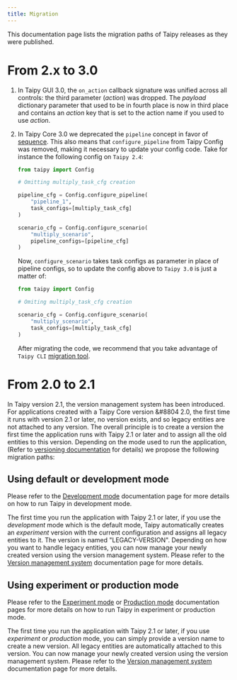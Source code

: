 ```yaml
---
title: Migration
---
```


This documentation page lists the migration paths of Taipy releases as they were published.

# From 2.x to 3.0

1. In Taipy GUI 3.0, the `on_action` callback signature was unified across all controls: the third
    parameter (*action*) was dropped. The *payload* dictionary parameter that used to be in fourth
    place is now in third place and contains an *action* key that is set to the action name if you
    used to use *action*.

2. In Taipy Core 3.0 we deprecated the `pipeline` concept in favor of
    [sequence](../manuals/userman/sdm/sequence/index.md). This also means that `configure_pipeline`
    from Taipy Config was removed, making it necessary to update your config code. Take for
    instance the following config on `Taipy 2.4`:

    ```python title="config.py from Taipy 2.4 edition"
    from taipy import Config

    # Omitting multiply_task_cfg creation

    pipeline_cfg = Config.configure_pipeline(
        "pipeline_1",
        task_configs=[multiply_task_cfg]
    )

    scenario_cfg = Config.configure_scenario(
        "multiply_scenario",
        pipeline_configs=[pipeline_cfg]
    )
    ```

    Now, `configure_scenario` takes task configs as parameter in place of pipeline configs, so to
    update the config above to `Taipy 3.0` is just a matter of:

    ```python title="config.py from Taipy 3.0 edition"
    from taipy import Config

    # Omiting multiply_task_cfg creation

    scenario_cfg = Config.configure_scenario(
        "multiply_scenario",
        task_configs=[multiply_task_cfg]
    )
    ```

    After migrating the code, we recommend that you take advantage of `Taipy CLI`
    [migration tool](../manuals/cli/migrate-entities.md).


# From 2.0 to 2.1

In Taipy version 2.1, the version management system has been introduced. For applications
created with a Taipy Core version &#8804 2.0, the first time it runs with version 2.1 or later,
no version exists, and so legacy entities are not attached to any version. The overall principle
is to create a version the first time the application runs with Taipy 2.1 or later and to assign
all the old entities to this version. Depending on the mode used to run the application,
(Refer to [versioning documentation](../manuals/userman/versioning/index.md) for details) we propose
the following migration paths:

## Using default or development mode

Please refer to the [Development mode](../manuals/userman/versioning/development_mode.md)
documentation page for more details on how to run Taipy in development mode.

The first time you run the application with Taipy 2.1 or later, if you use the _development_
mode which is the default mode, Taipy automatically creates an _experiment_ version with the
current configuration and assigns all legacy entities to it. The version is named
"LEGACY-VERSION". Depending on how you want to handle legacy entities, you can now manage your
newly created version using the version management system. Please refer to the
[Version management system](../manuals/userman/versioning/index.md) documentation page for more details.

## Using experiment or production mode

Please refer to the [Experiment mode](../manuals/userman/versioning/experiment_mode.md) or
[Production mode](../manuals/userman/versioning/experiment_mode.md) documentation pages for more
details on how to run Taipy in experiment or production mode.

The first time you run the application with Taipy 2.1 or later, if you use _experiment_ or
_production_ mode, you can simply provide a version name to create a new version. All legacy
entities are automatically attached to this version. You can now manage your newly created
version using the version management system. Please refer to the
[Version management system](../manuals/userman/versioning/index.md) documentation page for more details.

